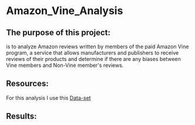 # Amazon_Vine_Analysis

## The purpose of this project:

is to analyze Amazon reviews written by members of the paid Amazon Vine program, a service that allows manufacturers and publishers to receive reviews of their products and determine if there are any biases between Vine members and Non-Vine member's reviews.

## Resources:

For this analysis I use this [Data-set](https://s3.amazonaws.com/amazon-reviews-pds/tsv/amazon_reviews_us_Video_DVD_v1_00.tsv.gz)

## Results:





